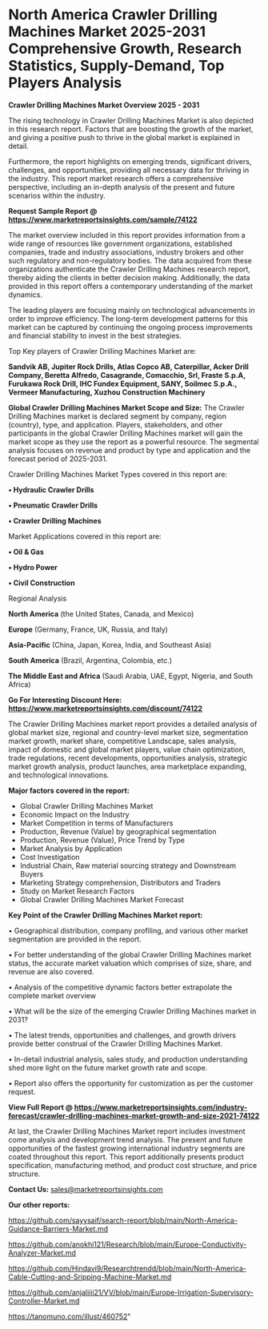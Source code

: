 # North America Crawler Drilling Machines Market 2025-2031 Comprehensive Growth, Research Statistics, Supply-Demand,  Top Players Analysis

<Strong> Crawler Drilling Machines Market Overview 2025 - 2031</strong>

The rising technology in Crawler Drilling Machines Market is also depicted in this research report. Factors that are boosting the growth of the market, and giving a positive push to thrive in the global market is explained in detail.

Furthermore, the report highlights on emerging trends, significant drivers, challenges, and opportunities, providing all necessary data for thriving in the industry. This report market research offers a comprehensive perspective, including an in-depth analysis of the present and future scenarios within the industry.

<strong>Request Sample Report @ <a href=https://www.marketreportsinsights.com/sample/74122>https://www.marketreportsinsights.com/sample/74122</a></strong>

The market overview included in this report provides information from a wide range of resources like government organizations, established companies, trade and industry associations, industry brokers and other such regulatory and non-regulatory bodies. The data acquired from these organizations authenticate the Crawler Drilling Machines research report, thereby aiding the clients in better decision making. Additionally, the data provided in this report offers a contemporary understanding of the market dynamics.

The leading players are focusing mainly on technological advancements in order to improve efficiency. The long-term development patterns for this market can be captured by continuing the ongoing process improvements and financial stability to invest in the best strategies.

Top Key players of Crawler Drilling Machines Market are:

<strong>Sandvik AB, Jupiter Rock Drills, Atlas Copco AB, Caterpillar, Acker Drill Company, Beretta Alfredo, Casagrande, Comacchio, Srl, Fraste S.p.A, Furukawa Rock Drill, IHC Fundex Equipment, SANY, Soilmec S.p.A., Vermeer Manufacturing, Xuzhou Construction Machinery</strong>

<strong><b>Global Crawler Drilling Machines Market Scope and Size:</b></strong>
The Crawler Drilling Machines market is declared segment by company, region (country), type, and application. Players, stakeholders, and other participants in the global Crawler Drilling Machines market will gain the market scope as they use the report as a powerful resource. The segmental analysis focuses on revenue and product by type and application and the forecast period of 2025-2031.

Crawler Drilling Machines Market Types covered in this report are:

<strong>• Hydraulic Crawler Drills

• Pneumatic Crawler Drills

• Crawler Drilling Machines</strong>

Market Applications covered in this report are:

<strong>• Oil & Gas

• Hydro Power

• Civil Construction</strong> 

Regional Analysis

<strong>North America</strong> (the United States, Canada, and Mexico)

<strong>Europe</strong> (Germany, France, UK, Russia, and Italy)

<strong>Asia-Pacific</strong> (China, Japan, Korea, India, and Southeast Asia)

<strong>South America</strong> (Brazil, Argentina, Colombia, etc.)

<strong>The Middle East and Africa</strong> (Saudi Arabia, UAE, Egypt, Nigeria, and South Africa)

<strong>Go For Interesting Discount Here: <a href=https://www.marketreportsinsights.com/discount/74122>https://www.marketreportsinsights.com/discount/74122</a></strong>

The Crawler Drilling Machines market report provides a detailed analysis of global market size, regional and country-level market size, segmentation market growth, market share, competitive Landscape, sales analysis, impact of domestic and global market players, value chain optimization, trade regulations, recent developments, opportunities analysis, strategic market growth analysis, product launches, area marketplace expanding, and technological innovations.

<strong><b>Major factors covered in the report:</b></strong>
<ul>
  <li>Global Crawler Drilling Machines Market </li>
  <li>Economic Impact on the Industry</li>
  <li>Market Competition in terms of Manufacturers</li>
  <li>Production, Revenue (Value) by geographical segmentation</li>
  <li>Production, Revenue (Value), Price Trend by Type</li>
  <li>Market Analysis by Application</li>
  <li>Cost Investigation</li>
  <li>Industrial Chain, Raw material sourcing strategy and Downstream Buyers</li>
  <li>Marketing Strategy comprehension, Distributors and Traders</li>
  <li>Study on Market Research Factors</li>
  <li>Global Crawler Drilling Machines Market Forecast</li>
</ul>

<strong><b>Key Point of the Crawler Drilling Machines Market report:</b></strong>

• Geographical distribution, company profiling, and various other market segmentation are provided in the report.

• For better understanding of the global Crawler Drilling Machines market status, the accurate market valuation which comprises of size, share, and revenue are also covered.

• Analysis of the competitive dynamic factors better extrapolate the complete market overview

• What will be the size of the emerging Crawler Drilling Machines market in 2031?

• The latest trends, opportunities and challenges, and growth drivers provide better construal of the Crawler Drilling Machines Market.

• In-detail industrial analysis, sales study, and production understanding shed more light on the future market growth rate and scope.

• Report also offers the opportunity for customization as per the customer request.

<strong><b>View Full Report @ <a href=https://www.marketreportsinsights.com/industry-forecast/crawler-drilling-machines-market-growth-and-size-2021-74122>https://www.marketreportsinsights.com/industry-forecast/crawler-drilling-machines-market-growth-and-size-2021-74122</a></b></strong>


At last, the Crawler Drilling Machines Market report includes investment come analysis and development trend analysis. The present and future opportunities of the fastest growing international industry segments are coated throughout this report. This report additionally presents product specification, manufacturing method, and product cost structure, and price structure.

<strong>Contact Us:</strong>
sales@marketreportsinsights.com

<strong>Our other reports:</strong>

<a href=https://github.com/sayysaif/search-report/blob/main/North-America-Guidance-Barriers-Market.md>https://github.com/sayysaif/search-report/blob/main/North-America-Guidance-Barriers-Market.md</a>

<a href=https://github.com/anokhi121/Research/blob/main/Europe-Conductivity-Analyzer-Market.md>https://github.com/anokhi121/Research/blob/main/Europe-Conductivity-Analyzer-Market.md</a>

<a href=https://github.com/Hindavi9/Researchtrendd/blob/main/North-America-Cable-Cutting-and-Sripping-Machine-Market.md>https://github.com/Hindavi9/Researchtrendd/blob/main/North-America-Cable-Cutting-and-Sripping-Machine-Market.md</a>

<a href=https://github.com/anjaliiii21/VV/blob/main/Europe-Irrigation-Supervisory-Controller-Market.md>https://github.com/anjaliiii21/VV/blob/main/Europe-Irrigation-Supervisory-Controller-Market.md</a>

<a href=https://tanomuno.com/illust/460752>https://tanomuno.com/illust/460752</a>"
